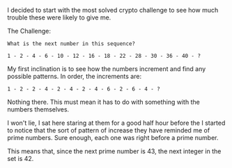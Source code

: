 I decided to start with the most solved crypto challenge to see how much trouble these were likely to give me.

The Challenge:
```
What is the next number in this sequence?

1 - 2 - 4 - 6 - 10 - 12 - 16 - 18 - 22 - 28 - 30 - 36 - 40 - ?
```

My first inclination is to see how the numbers increment and find any possible patterns. In order, the increments are:

`1 - 2 - 2 - 4 - 2 - 4 - 2 - 4 - 6 - 2 - 6 - 4 - ?`

Nothing there. This must mean it has to do with something with the numbers themselves.

I won't lie, I sat here staring at them for a good half hour before the I started to notice that the sort of pattern of increase they have reminded me of prime numbers. Sure enough, each one was right before a prime number.

This means that, since the next prime number is 43, the next integer in the set is 42.

